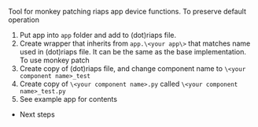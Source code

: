 Tool for monkey patching riaps app device functions.
To preserve default operation
1. Put app into `app` folder and add to (dot)riaps file.
2. Create wrapper that inherits from `app.\<your app\>` that matches name used in (dot)riaps file. It can be the same as the base implementation.
To use monkey patch
3. Create copy of (dot)riaps file, and change component name to `\<your component name>_test`
4. Create copy of `\<your component name>.py` called `\<your component name>_test.py`
5. See example app for contents


* Next steps
